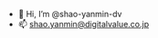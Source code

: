- 👋 Hi, I’m @shao-yanmin-dv
- 📫 shao.yanmin@digitalvalue.co.jp

<!---
shao-yanmin-dv/shao-yanmin-dv is a ✨ special ✨ repository because its `README.md` (this file) appears on your GitHub profile.
You can click the Preview link to take a look at your changes.
--->
